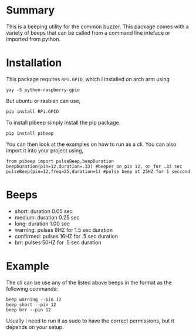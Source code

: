 # Summary

This is a beeping utility for the common buzzer. This package comes with a variety of beeps that can be called from a command line inteface or imported from python.

# Installation

This package requires `RPi.GPIO`, which I installed on arch arm using

    yay -S python-raspberry-gpio
	
But ubuntu or rasbian can use,

    pip install RPi.GPIO

To install pibeep simply install the pip package.

    pip install pibeep
	
You can then look at the examples on how to run as a cli. You can also import it into your project using,

	from pibeep import pulseBeep,beepDuration
	beepDuration(pin=12,duration=.33) #beeper on pin 12, on for .33 sec
	pulseBeep(pin=12,freq=25,duration=1) #pulse beep at 25HZ for 1 seccond


# Beeps

 - short: duration 0.05 sec
 - medium: duration 0.25 sec
 - long: duration 1.00 sec
 - warning: pulses 8HZ for 1.5 sec duration
 - confirmed: pulses 16HZ for .5 sec duration
 - brr: pulses 50HZ for .5 sec duration
 
# Example

The cli can be use any of the listed above beeps in the format as the following commands:

    beep warning --pin 12
	beep short --pin 12
	beep brr --pin 12

Usually I need to run it as sudo to have the correct permissions, but it depends on your setup. 
